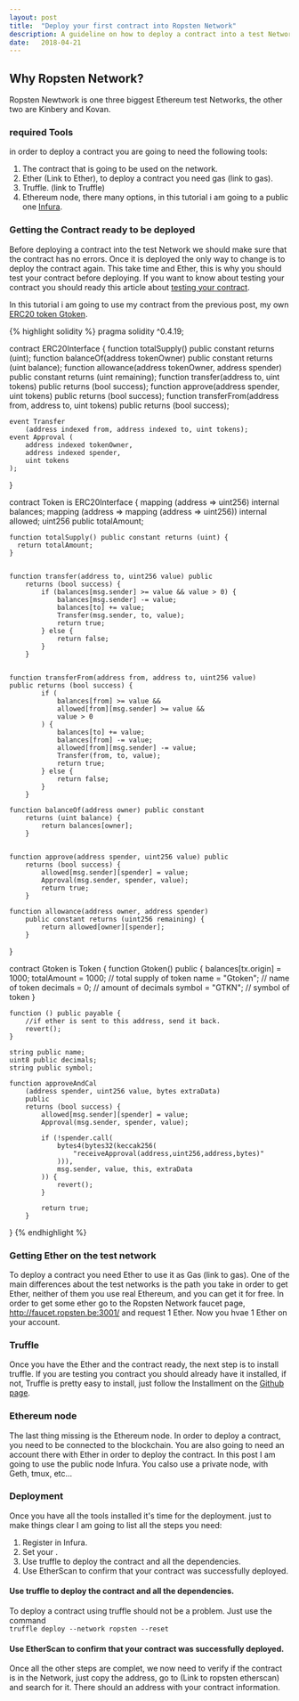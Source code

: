 ```yaml
---
layout: post
title:  "Deploy your first contract into Ropsten Network"
description: A guideline on how to deploy a contract into a test Network.
date:   2018-04-21
---
```

<!-- Intro -->
## Why Ropsten Network?
Ropsten Newtwork is one three biggest Ethereum test Networks, the other two are Kinbery and Kovan.

<!-- Tools needed -->
### required Tools
in order to deploy a contract you are going to need the following tools:

1. The contract that is going to be used on the network.
2. Ether (Link to Ether), to deploy a contract you need gas (link to gas).
3. Truffle. (link to Truffle)
4. Ethereum node, there many options, in this tutorial i am going to a public one <a href="https://infura.io/" target="\_blank">Infura</a>.

<!-- Testing your contract -->
### Getting the Contract ready to be deployed
Before deploying a contract into the test Network we should make sure that the contract has no errors. Once it is deployed the only way to change is to deploy the contract again. This take time and Ether, this is why you should test your contract before deploying. If you want to know about testing your contract you should ready this article about <a href="http://www.gustavorssilva.com/blog/how-to-test-contracts/" target="\_blank">testing your contract</a>.

In this tutorial i am going to use my contract from the previous post, my own <a href="https://github.com/GustavoRSSilva/erc20-token" target="\_blank">ERC20 token Gtoken</a>.

<!-- Gtoken -->
{% highlight solidity %}
pragma solidity ^0.4.19;


contract ERC20Interface {
    function totalSupply() public constant returns (uint);
    function balanceOf(address tokenOwner) public constant
        returns (uint balance);
    function allowance(address tokenOwner, address spender)
        public constant returns (uint remaining);
    function transfer(address to, uint tokens) public
        returns (bool success);
    function approve(address spender, uint tokens) public
        returns (bool success);
    function transferFrom(address from, address to, uint tokens)
        public returns (bool success);

    event Transfer
        (address indexed from, address indexed to, uint tokens);
    event Approval (
        address indexed tokenOwner,
        address indexed spender,
        uint tokens
    );
}


contract Token is ERC20Interface {
    mapping (address => uint256) internal balances;
    mapping (address => mapping (address => uint256))
        internal allowed;
    uint256 public totalAmount;

    function totalSupply() public constant returns (uint) {
      return totalAmount;
    }


    function transfer(address to, uint256 value) public
        returns (bool success) {
            if (balances[msg.sender] >= value && value > 0) {
                balances[msg.sender] -= value;
                balances[to] += value;
                Transfer(msg.sender, to, value);
                return true;
            } else {
                return false;
            }
        }


    function transferFrom(address from, address to, uint256 value)
    public returns (bool success) {
            if (
                balances[from] >= value &&
                allowed[from][msg.sender] >= value &&
                value > 0
            ) {
                balances[to] += value;
                balances[from] -= value;
                allowed[from][msg.sender] -= value;
                Transfer(from, to, value);
                return true;
            } else {
                return false;
            }
        }

    function balanceOf(address owner) public constant
        returns (uint balance) {
            return balances[owner];
        }


    function approve(address spender, uint256 value) public
        returns (bool success) {
            allowed[msg.sender][spender] = value;
            Approval(msg.sender, spender, value);
            return true;
        }

    function allowance(address owner, address spender)
        public constant returns (uint256 remaining) {
            return allowed[owner][spender];
        }
}


contract Gtoken is Token {
    function Gtoken() public {
        balances[tx.origin] = 1000;
        totalAmount = 1000;             // total supply of token
        name = "Gtoken";               // name of token
        decimals = 0;                 // amount of decimals
        symbol = "GTKN";              // symbol of token
    }

    function () public payable {
        //if ether is sent to this address, send it back.
        revert();
    }

    string public name;
    uint8 public decimals;
    string public symbol;

    function approveAndCal
        (address spender, uint256 value, bytes extraData)
        public
        returns (bool success) {
            allowed[msg.sender][spender] = value;
            Approval(msg.sender, spender, value);

            if (!spender.call(
                bytes4(bytes32(keccak256(
                    "receiveApproval(address,uint256,address,bytes)"
                ))),
                msg.sender, value, this, extraData
            )) {
                revert();
            }

            return true;
        }
}
{% endhighlight %}

<!-- set the environment -->
### Getting Ether on the test network
To deploy a contract you need Ether to use it as Gas (link to gas). One of the main differences about the test networks is the path you take in order to get Ether, neither of them you use real Ethereum, and you can get it for free. In order to get some ether go to the Ropsten Network faucet page, <a href="http://faucet.ropsten.be:3001/" target="\_blank">http://faucet.ropsten.be:3001/</a> and request 1 Ether. Now you hvae 1 Ether on your account.

### Truffle
Once you have the Ether and the contract ready, the next step is to install truffle. If you are testing you contract you should already have it installed, if not, Truffle is pretty easy to install, just follow the Installment on the <a href="https://github.com/trufflesuite/truffle" target="\_blank">Github page</a>.

### Ethereum node
The last thing missing is the Ethereum node. In order to deploy a contract, you need to be connected to the blockchain. You are also going to need an account there with Ether in order to deploy the contract. In this post I am going to use the public node Infura. You calso use a private node, with Geth, tmux, etc...

### Deployment
Once you have all the tools installed it's time for the deployment. just to make things clear I am going to list all the steps you need:

1. Register in Infura.
2. Set your .
3. Use truffle to deploy the contract and all the dependencies.
4. Use EtherScan to confirm that your contract was successfully deployed.

<!-- Start Geth -->
<!-- connect yout private account to Geth -->
<!-- Use truffle to deploy the contract and all the dependencies. -->
#### Use truffle to deploy the contract and all the dependencies.
To deploy a contract using truffle should not be a problem. Just use the command</br>
``` truffle deploy --network ropsten --reset ```

<!-- Image of the command and the result -->

<!-- Use EtherScan to confirm that your contract was successfully deployed. -->
#### Use EtherScan to confirm that your contract was successfully deployed.
Once all the other steps are complet, we now need to verify if the contract is in the Network, just copy the address, go to (Link to ropsten etherscan) and search for it. There should an address with your contract information.
